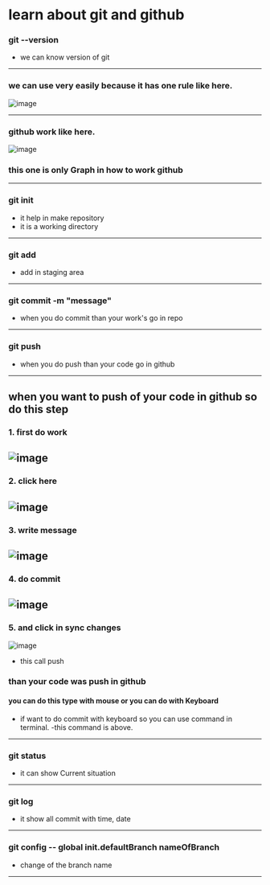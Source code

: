 # learn about git and github

### git --version

- we can know version of git

---

### we can use very easily because it has one rule like here.

![image](https://github.com/user-attachments/assets/74cc213d-ed1a-4901-9793-2b2ed9c62908)

---

### github work like here.

![image](https://github.com/user-attachments/assets/6beed8f2-6432-427d-b9af-d780bec8d6e8)

### this one is only Graph in how to work github

---

### git init

- it help in make repository
- it is a working directory

---

### git add

- add in staging area

---

### git commit -m "message"

- when you do commit than your work's go in repo

---

### git push

- when you do push than your code go in github

---

## when you want to push of your code in github so do this step

### 1. first do work

## ![image](https://github.com/user-attachments/assets/3cd2af33-a6a2-4635-9ac2-51d4a9dbbc44)

### 2. click here

## ![image](https://github.com/user-attachments/assets/1ade985f-46ac-4d07-bc17-6f309bd0dfe9)

### 3. write message

## ![image](https://github.com/user-attachments/assets/67df7414-6365-4aa5-9407-a3a5ff024ad4)

### 4. do commit

## ![image](https://github.com/user-attachments/assets/d679e77d-97f5-4581-820e-28d2f52fd99a)

### 5. and click in sync changes

![image](https://github.com/user-attachments/assets/8dca6a9d-f0ef-4762-9204-9192e59c82c9)

- this call push

### than your code was push in github

#### you can do this type with mouse or you can do with Keyboard

- if want to do commit with keyboard so you can use command in terminal.
  -this command is above.

---

### git status

- it can show Current situation

---

### git log

- it show all commit with time, date

---

### git config -- global init.defaultBranch nameOfBranch

- change of the branch name

---
